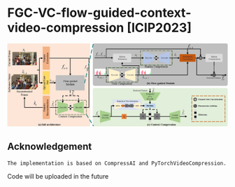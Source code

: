 # FGC-VC-flow-guided-context-video-compression [ICIP2023]

![overview.jpg](https://github.com/isymwang/FGC-VC-flow-guided-context-video-compression/blob/main/Fig/overview.jpg)




## Acknowledgement
    The implementation is based on CompressAI and PyTorchVideoCompression.



Code will be uploaded in the future
